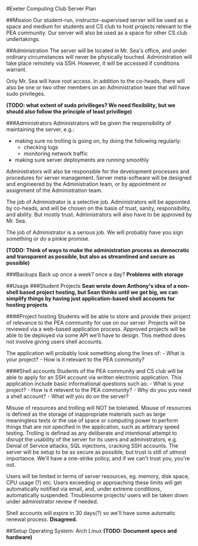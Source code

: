 #Exeter Computing Club Server Plan

##Mission
Our student-run, instructor-supervised server will be used as a space and medium for students and CS club to host projects relevant to the PEA community. Our server will also be used as a space for other CS club undertakings.

##Administration
The server will be located in Mr. Sea's office, and under ordinary circumstances will never be physically touched. Administration will take place remotely via SSH. However, it will be accessed if conditions warrant.

Only Mr. Sea will have root access. In addition to the co-heads, there will also be one or two other members on an Administration team that will have sudo privileges. 

__(TODO: what extent of sudo privilleges? We need flexibility, but we should also follow the principle of least privillege)__

###Administrators
Administrators will be given the responsibility of maintaining the server, e.g.:
- making sure no trolling is going on, by doing the following regularly:
	- checking logs
	- monitoring network traffic
- making sure server deployments are running smoothly

Administrators will also be responsible for the development processes and procedures for server management. Server meta-software will be designed and engineered by the Administration team, or by appointment or assignment of the Administration team.

The job of Administrator is a selective job. Administrators will be appointed by co-heads, and will be chosen on the basis of trust, sanity, responsibility, and ability. But mostly trust. Administrators will also have to be approved by Mr. Sea.

The job of Administrator is a serious job. We will probably have you sign something or do a pinkie promise.

__(TODO: Think of ways to make the administration process as democratic and transparent as possible, but also as streamlined and secure as possible)__

###Backups
Back up once a week? once a day?
__Problems with storage__

##Usage
###Student Projects
__Sean wrote down Anthony's idea of a non-shell based project hosting, but Sean thinks until we get big, we can simplify things by having just application-based shell accounts for hosting projects__

####Project hosting
Students will be able to store and provide their project of relevance to the PEA community for use on our server.
Projects will be reviewed via a web-based application process. Approved projects will be able to be deployed via some API we'll have to design. This method does not involve giving users shell accounts.

The application will probably look something along the lines of:
	- What is your project?
	- How is it relevant to the PEA community?
	
####Shell accounts
Students of the PEA community and CS club will be able to apply for an SSH account via written electronic application. This application include basic informational questions such as:
	- What is your project?
	- How is it relevent to the PEA community?
	- Why do you you need a shell account?
	- What will you do on the server?

Misuse of resources and trolling will NOT be tolerated. Misuse of resources is defined as the storage of inappropriate materials such as large meaningless texts or the use of space or computing power to perform things that are not specified in the application, such as arbitrary speed testing. Trolling is defined as any deliberate and intentional attempt to disrupt the usability of the server for its users and administrators, e.g. Denial of Service attacks, SQL injections, cracking SSH accounts.
The server will be setup to be as secure as possible, but trust is still of utmost importance. We'll have a one-strike policy, and if we can't trust you, you're out.

Users will be limited in terms of server resources, eg. memory, disk space, CPU usage (?) etc. Users exceeding or approaching these limits will get automatically notified via email, and, under extreme conditions, automatically suspended. Troublesome projects/ users will be taken down under administrator review if needed.

Shell accounts will expire in 30 days(?) so we'll have some automatic renewal process.
__Disagreed.__

##Setup
Operating System: Arch Linux
__(TODO: Document specs and hardware)__


